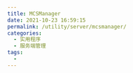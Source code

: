 ```yaml
---
title: MCSManager
date: 2021-10-23 16:59:15
permalink: /utility/server/mcsmanager/
categories:
  - 实用程序
  - 服务端管理
tags:
  - 
---
```

